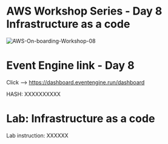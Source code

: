 # AWS Workshop Series - Day 8 Infrastructure as a code
![AWS-On-boarding-Workshop-08](https://user-images.githubusercontent.com/58282807/198890352-e76601c2-5938-464d-9b4b-748aea566575.jpg)


# Event Engine link - Day 8
Click --> https://dashboard.eventengine.run/dashboard

HASH: XXXXXXXXXX

# Lab: Infrastructure as a code

Lab instruction: XXXXXX
